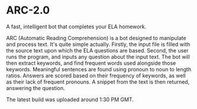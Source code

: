 # ARC-2.0
A fast, intelligent bot that completes your ELA homework.

ARC (Automatic Reading Comprehension) is a bot designed to manipulate and process text. It's quite simple actually. 
Firstly, the input file is filled with the source text upon which the ELA questions are based. Second, the user runs the program,
and inputs any question about the input text. The bot will then extract keywords, and find frequent words used alongside those keywords.
Meaningful sentences are found using pronoun to noun to length ratios. Answers are scored based on their frequency of keywords, as well
as their lack of frequent pronouns. A snippet from the text is then returned, answering the question.

The latest build was uploaded around 1:30 PM GMT.

